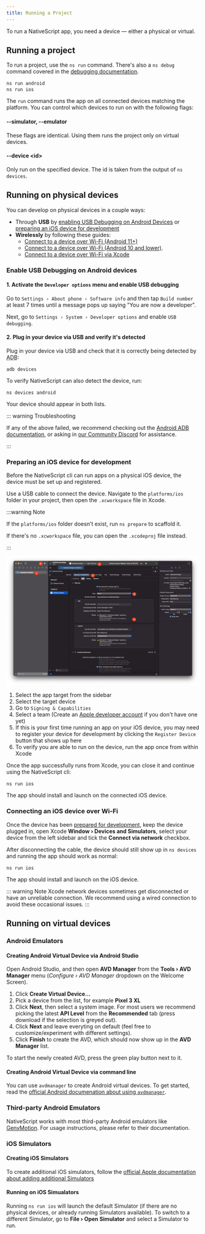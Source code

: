 ```yaml
---
title: Running a Project
---
```


To run a NativeScript app, you need a device &mdash; either a physical or virtual.

## Running a project

To run a project, use the `ns run` command. There's also a `ns debug` command covered in the [debugging documentation](/guide/debugging#debugging-with-chrome-devtools).

```cli
ns run android
ns run ios
```

The `run` command runs the app on all connected devices matching the platform. You can control which devices to run on with the following flags:

#### --simulator, --emulator

These flags are identical. Using them runs the project only on virtual devices.

#### --device &lt;id&gt;

Only run on the specified device. The id is taken from the output of `ns devices`.

## Running on physical devices

You can develop on physical devices in a couple ways:

- Through **USB** by [enabling USB Debugging on Android Devices](#enable-usb-debugging-on-android-devices) or [preparing an iOS device for development](#preparing-an-ios-device-for-development)
- **Wirelessly** by following these guides:
  - [Connect to a device over Wi-Fi (Android 11+)](https://developer.android.com/studio/command-line/adb#connect-to-a-device-over-wi-fi-android-11+)
  - [Connect to a device over Wi-Fi (Android 10 and lower)](https://developer.android.com/studio/command-line/adb#wireless).
  - [Connect to a device over Wi-Fi via Xcode](#connecting-an-ios-device-over-wi-fi)

### Enable USB Debugging on Android devices

#### 1. Activate the `Developer options` menu and enable USB debugging

Go to `Settings › About phone › Software info` and then tap `Build number` at least 7 times until a message pops up saying "You are now a developer".

Next, go to `Settings › System › Developer options` and enable `USB debugging`.

#### 2. Plug in your device via USB and verify it's detected

Plug in your device via USB and check that it is correctly being detected by <abbr title="Android Debug Bridge">ADB</abbr>:

```cli
adb devices
```

To verify NativeScript can also detect the device, run:

```cli
ns devices android
```

Your device should appear in both lists.

::: warning Troubleshooting

If any of the above failed, we recommend checking out the [Android ADB documentation](https://developer.android.com/studio/command-line/adb), or asking in [our Community Discord](https://nativescript.org/discord) for assistance.

:::

### Preparing an iOS device for development

Before the NativeScript cli can run apps on a physical iOS device, the device must be set up and registered.

Use a USB cable to connect the device. Navigate to the `platforms/ios` folder in your project, then open the `.xcworkspace` file in Xcode.

:::warning Note

If the `platforms/ios` folder doesn't exist, run `ns prepare` to scaffold it.

If there's no `.xcworkspace` file, you can open the `.xcodeproj` file instead.

:::

![Xcode Signing & Capabilities tab](../assets/images/running/xcode_signing_steps.png)

<StepList>

1. Select the app target from the sidebar
2. Select the target device
3. Go to `Signing & Capabilities`
4. Select a team (Create an [Apple developer account](https://developer.apple.com/) if you don't have one yet)
5. If this is your first time running an app on your iOS device, you may need to register your device for development by clicking the `Register Device` button that shows up here
6. To verify you are able to run on the device, run the app once from within Xcode

</StepList>

Once the app successfully runs from Xcode, you can close it and continue using the NativeScript cli:

```cli
ns run ios
```

The app should install and launch on the connected iOS device.

### Connecting an iOS device over Wi-Fi

Once the device has been [prepared for development](#preparing-an-ios-device-for-development), keep the device plugged in, open Xcode **Window › Devices and Simulators**, select your device from the left sidebar and tick the **Connect via network** checkbox.

After disconnecting the cable, the device should still show up in `ns devices` and running the app should work as normal:

```cli
ns run ios
```

The app should install and launch on the iOS device.

::: warning Note
Xcode network devices sometimes get disconnected or have an unreliable connection. We recommend using a wired connection to avoid these occasional issues.
:::

## Running on virtual devices

### Android Emulators

#### Creating Android Virtual Device via Android Studio

Open Android Studio, and then open **AVD Manager** from the **Tools › AVD Manager** menu (_Configure › AVD Manager_ dropdown on the Welcome Screen).

1. Click **Create Virtual Device...**
2. Pick a device from the list, for example **Pixel 3 XL**
3. Click **Next**, then select a system image. For most users we recommend picking the latest **API Level** from the **Recommended** tab (press download if the selection is greyed out).
4. Click **Next** and leave everyting on default (feel free to customize/experiment with different settings).
5. Click **Finish** to create the AVD, which should now show up in the **AVD Manager** list.

To start the newly created AVD, press the green play button next to it.

#### Creating Android Virtual Device via command line

You can use `avdmanager` to create Android virtual devices. To get started, read the [official Android documenation about using `avdmanager`](https://developer.android.com/tools/avdmanager).

### Third-party Android Emulators

NativeScript works with most third-party Android emulators like [GenyMotion](https://www.genymotion.com). For usage instructions, please refer to their documentation.

### iOS Simulators

#### Creating iOS Simulators

To create additional iOS simulators, follow the [official Apple documentation about adding additional Simulators](https://developer.apple.com/documentation/safari-developer-tools/adding-additional-simulators)

#### Running on iOS Simualators

Running `ns run ios` will launch the default Simulator (if there are no physical devices, or already running Simulators available). To switch to a different Simulator, go to **File › Open Simulator** and select a Simulator to run.
